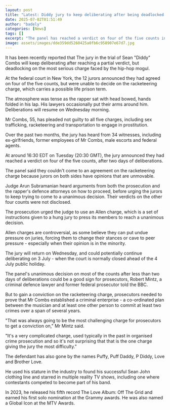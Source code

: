 ```yaml
---
layout: post
title: "Latest: Diddy jury to keep deliberating after being deadlocked on most serious charge"
date: 2025-07-02T01:51:49
author: "badely"
categories: [News]
tags: []
excerpt: "The panel has reached a verdict on four of the five counts in the rap mogul's sex trafficking trial."
image: assets/images/dde359dd5260425a0fb6c958907e67d7.jpg
---
```


It has been recently reported that The jury in the trial of Sean "Diddy" Combs will keep deliberating after reaching a partial verdict, but deadlocking on the most serious charge faced by the hip-hop mogul. 

At the federal court in New York, the 12 jurors announced they had agreed on four of the five counts, but were unable to decide on the racketeering charge, which carries a possible life prison term. 

The atmosphere was tense as the rapper sat with head bowed, hands folded in his lap. His lawyers occasionally put their arms around him. Deliberations will resume on Wednesday morning.

Mr Combs, 55, has pleaded not guilty to all five charges, including sex trafficking, racketeering and transportation to engage in prostitution.

Over the past two months, the jury has heard from 34 witnesses, including ex-girlfriends, former employees of Mr Combs, male escorts and federal agents.

At around 16:30 EDT on Tuesday (20:30 GMT), the jury announced they had reached a verdict on four of the five counts, after two days of deliberations. 

The panel said they couldn't come to an agreement on the racketeering charge because jurors on both sides have opinions that are unmovable.

Judge Arun Subramanian heard arguments from both the prosecution and the rapper's defence attorneys on how to proceed, before urging the jurors to keep trying to come to a unanimous decision. Their verdicts on the other four counts were not disclosed. 

The prosecution urged the judge to use an Allen charge, which is a set of instructions given to a hung jury to press its members to reach a unanimous decision.

Allen charges are controversial, as some believe they can put undue pressure on juries, forcing them to change their stances or cave to peer pressure - especially when their opinion is in the minority.

The jury will return on Wednesday, and could potentially continue deliberating on 3 July - when the court is normally closed ahead of the 4 July public holiday. 

The panel's unanimous decision on most of the counts after less than two days of deliberations could be a good sign for prosecutors, Robert Mintz, a criminal defence lawyer and former federal prosecutor told the BBC.

But to gain a conviction on the racketeering charge, prosecutors needed to prove that Mr Combs established a criminal enterprise - a co-ordinated plan between the musician and at least one other person to commit at least two crimes over a span of several years.

"That was always going to be the most challenging charge for prosecutors to get a conviction on," Mr Mintz said. 

"It's a very complicated charge, used typically in the past in organised crime prosecution and so it's not surprising that that is the one charge giving the jury the most difficulty."

The defendant has also gone by the names Puffy, Puff Daddy, P Diddy, Love and Brother Love. 

He used his stature in the industry to found his successful Sean John clothing line and starred in multiple reality TV shows, including one where contestants competed to become part of his band.

In 2023, he released his fifth record The Love Album: Off The Grid and earned his first solo nomination at the Grammy awards. He was also named a Global Icon at the MTV Awards.

